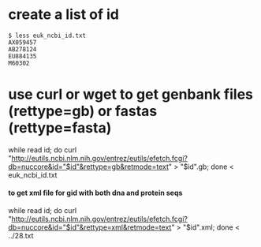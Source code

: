 # create a list of id #
```
$ less euk_ncbi_id.txt 
AX059457
AB278124
EU884135
M60302
```

# use curl or wget to get genbank files (rettype=gb) or fastas (rettype=fasta) #
while read id; do curl "http://eutils.ncbi.nlm.nih.gov/entrez/eutils/efetch.fcgi?db=nuccore&id="$id"&rettype=gb&retmode=text" > "$id".gb; done < euk_ncbi_id.txt


#### to get xml file for gid with both dna and protein seqs ####
while read id; do curl "http://eutils.ncbi.nlm.nih.gov/entrez/eutils/efetch.fcgi?db=nuccore&id="$id"&rettype=xml&retmode=text" > "$id".xml; done < ../28.txt
